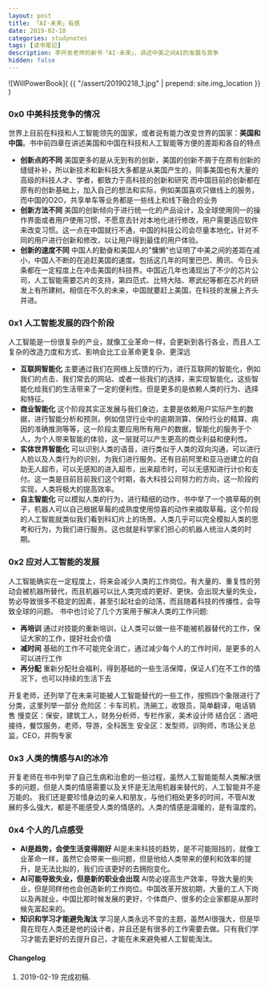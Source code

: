 ```yaml
---
layout: post
title: 「AI·未来」有感
date: 2019-02-18
categories: studynotes
tags: [读书笔记]
description: 李开发老师的新书「AI·未来」，讲述中美之间AI的发展与竞争
hidden: false
---
```


![WillPowerBook]( {{ "/assert/20190218_1.jpg" | prepend: site.img_location }} )

### 0x0 中美科技竞争的情况

世界上目前在科技和人工智能领先的国家，或者说有能力改变世界的国家：**美国和中国**。书中前四章在讲述美国和中国在科技和人工智能等方便的差距和各自的特点

* **创新点的不同**
  美国更多的是从无到有的创新，美国的创新不屑于在原有创新的缝缝补补，所以新技术和新科技大多都是从美国产生的，同事美国也有大量的高级的科技人才、学者，都致力于高科技的创新和研究
  而中国目前的创新都在原有的创新基础上，加入自己的想法和实际，例如美国喜欢只做线上的服务，而中国的O2O，共享单车等业务都是一些线上和线下融合的业务
* **创新方法不同**
  美国的创新倾向于进行统一化的产品设计，及全球使用同一的操作界面或者用户使用习惯，不愿意去针对本地化进行修改，用户需要适应软件来改变习惯。这一点在中国就行不通，中国的科技公司会尽量本地化，针对不同的用户进行创新和修改，以让用户得到最佳的用户体验。
* **创新的速度不同**
  中国人的勤奋和美国人的"慵懒"也证明了中美之间的差距在减小，中国人不断的在追赶美国的速度。包括这几年的阿里巴巴、腾讯、今日头条都在一定程度上在冲击美国的科技界。中国近几年也涌现出了不少的芯片公司，人工智能需要芯片的支持，第四范式、比特大陆、寒武纪等都在芯片的研发上有所建树。相信在不久的未来，中国就要赶上美国，在科技的发展上齐头并进。

### 0x1 人工智能发展的四个阶段

人工智能是一份很复杂的产业，就像工业革命一样，会更新到各行各业，而且人工复杂的改造力度和方式、影响会比工业革命更复杂、更深远

* **互联网智能化**
  主要通过我们在网络上反馈的行为，进行互联网的智能化，例如我们的点击、我们常去的网站、或者一些我们的选择，来实现智能化，这些智能化给我们的生活带来了一定的便利性。但是更多的是依赖人类的行为、选择和特征。
* **商业智能化**
  这个阶段其实正发展与我们身边，主要是依赖用户实际产生的数据，进行智能分析和预测，例如信贷行业中的逾期测算、保险行业的精算、病因的准确推测等等，这一阶段主要应用所有用户的数据，智能化的服务于个人，为个人带来智能的体验，这一层就可以产生更高的商业利益和便利性。
* **实体世界智能化**
  可以识别人类的语音，进行类似于人类的双向沟通，可以进行人脸以及人类行为的识别，为我们进行服务。还有目前阿里和亚马逊建立的自助无人超市，可以无感知的进入超市，出来超市时，可以无感知进行计价和支付。这一类是目前目前我们这个时期，各大科技公司努力的方向，这一阶段的实现，人类将极大的提高效率。
* **自主智能化**
  可以模拟人类的行为，进行精细的动作，书中举了一个摘草莓的例子，机器人可以自己根据草莓的成熟度使用惊喜的动作来摘取草莓。这个阶段的人工智能就类似我们看到科幻片上的场景。人类几乎可以完全模拟人类的思考和行为，为我们进行服务。这也就是科学家们担心的机器人统治人类的时期。

### 0x2 应对人工智能的发展
人工智能确实在一定程度上，将来会减少人类的工作岗位。有大量的、重复性的劳动会被机器所替代，而且机器可以比人类完成的更好、更快。会出现大量的失业，势必导致很多不稳定的因素，甚至引起社会的动荡，而且随着科技的传播性，会导致全球的问题。
书中也讨论了几个方案用于解决人类的工作问题:

 - **再培训**
 通过对技能的重新培训，让人类可以做一些不能被机器替代的工作，保证大家的工作，提好社会价值
 - **减时间**
 基础的工作不可能完全消亡，通过减少每个人的工作时间，是更多的人可以进行工作
 - **再分配**
 重新分配社会福利，得到基础的一些生活保障，保证人们在不工作的情况下，也可以持续的生活下去

开复老师，还列举了在未来可能被人工智能替代的一些工作，按照四个象限进行了分类，这里列举一部分
危险区：卡车司机，洗碗工，收银员，简单翻译，电话销售
慢变区：保安，建筑工人，财务分析师，专栏作家，美术设计师
结合区：酒吧接待，餐饮服务，老师，导游，全科医生
安全区：发型师，训狗师，市场公关总监，CEO，并购专家

### 0x3 人类的情感与AI的冰冷
开复老师在书中列举了自己生病和治愈的一些过程，虽然人工智能能帮人类解决很多的问题，但是人类的情感需要以及关怀是无法用机器来替代的，人工智能并不是万能的。
我们还是要珍惜身边的亲人和朋友，与他们相处更多的时间，不管AI发展的多么强大，都是不能感受人类的情感的。人类的情感是温暖的，是有温度的。

### 0x4 个人的几点感受

* **AI是趋势，会使生活变得刚好**
AI是未来科技的趋势，是不可能阻挡的，就像工业革命一样，虽然它会带来一些问题，但是他给人类带来的便利和效率的提升，是无法比拟的，我们应该更好的去拥抱变化。
* **AI可能导致失业，但是新的职业会出现**
AI势必提高生产效率，导致大量的失业，但是同样他也会创造新的工作岗位。中国改革开放初期，大量的工人下岗以及再就业，中国比那时候发展的更好，个体商户、很多的企业家都是从那时候先富起来的。
* **知识和学习才能避免淘汰**
学习是人类永远不变的主题，虽然AI很强大，但是毕竟在现在人类还是他的设计者，并且还是有很多的工作需要去做。只有我们学习才能去更好的去提升自己，才能在未来避免被人工智能淘汰。


#### Changelog
1. 2019-02-19  完成初稿.





